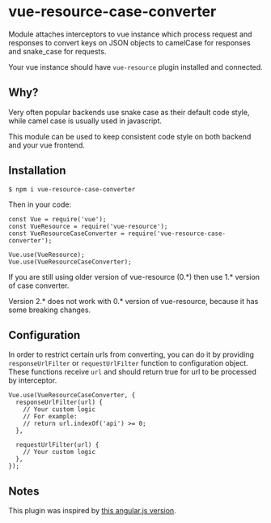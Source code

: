 # vue-resource-case-converter

Module attaches interceptors to vue instance which process request and responses
to convert keys on JSON objects to camelCase for responses and snake_case for requests.

Your vue instance should have `vue-resource` plugin installed and connected.

## Why?

Very often popular backends use snake case as their default code style,
while camel case is usually used in javascript.

This module can be used to keep consistent code style on both backend and your vue frontend.

## Installation

    $ npm i vue-resource-case-converter

Then in your code:

    const Vue = require('vue');
    const VueResource = require('vue-resource');
    const VueResourceCaseConverter = require('vue-resource-case-converter');

    Vue.use(VueResource);
    Vue.use(VueResourceCaseConverter);

If you are still using older version of vue-resource (0.\*) then use 1.\* version of
case converter.

Version 2.\* does not work with 0.\* version of vue-resource, because it has some breaking changes.

## Configuration

In order to restrict certain urls from converting,
you can do it by providing `responseUrlFilter` or `requestUrlFilter` function to
configuration object. These functions receive `url` and should return true for url
to be processed by interceptor.

    Vue.use(VueResourceCaseConverter, {
      responseUrlFilter(url) {
        // Your custom logic
        // For example:
        // return url.indexOf('api') >= 0;
      },

      requestUrlFilter(url) {
        // Your custom logic
      },
    });

## Notes

This plugin was inspired by [this angular.js version](https://github.com/ZupIT/angular-http-case-converter).
